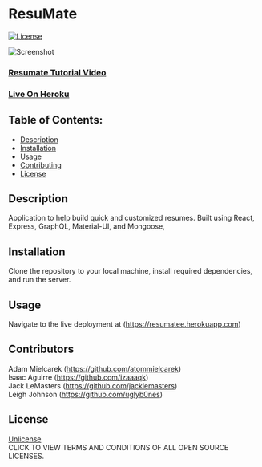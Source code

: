# ResuMate

[![License](https://img.shields.io/badge/License-Unlicense%20-blue.svg)](https://opensource.org/licenses/Unlicense)

![Screenshot]()

### [Resumate Tutorial Video](https://watch.screencastify.com/v/7UgQgVsIdCQcIcTCFPtM)

### [Live On Heroku](https://resumatee.herokuapp.com)

## Table of Contents:

* [Description](#description)
* [Installation](#installation)
* [Usage](#usage)
* [Contributing](#contributors)
* [License](#license)

## Description

Application to help build quick and customized resumes. Built using React, Express, GraphQL, Material-UI, and Mongoose, 

## Installation
Clone the repository to your local machine, install required dependencies, and run the server. 

## Usage
Navigate to the live deployment at (https://resumatee.herokuapp.com)

## Contributors
Adam Mielcarek (https://github.com/atommielcarek)<br>
Isaac Aguirre (https://github.com/izaaaqk)<br>
Jack LeMasters (https://github.com/jacklemasters)<br>
Leigh Johnson (https://github.com/uglyb0nes)<br>

## License
[Unlicense](https://opensource.org/licenses)<br>
CLICK TO VIEW TERMS AND CONDITIONS OF ALL OPEN SOURCE LICENSES.
